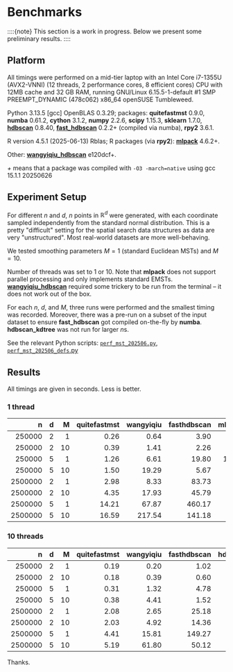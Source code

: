 



# Benchmarks

::::{note}
This section is a work in progress.
Below we present some preliminary results.
::::



## Platform

All timings were performed on a mid-tier laptop with an
Intel Core i7-1355U (AVX2-VNNI) (12 threads, 2 performance cores, 8 efficient cores) CPU with 12MB cache
and 32 GB RAM, running GNU/Linux 6.15.5-1-default #1 SMP PREEMPT_DYNAMIC (478c062) x86_64 openSUSE Tumbleweed.

Python 3.13.5 [gcc] OpenBLAS 0.3.29;
packages:
**quitefastmst** 0.9.0,
**numba** 0.61.2,
**cython** 3.1.2,
**numpy** 2.2.6,
**scipy** 1.15.3,
**sklearn** 1.7.0,
**[hdbscan](https://github.com/scikit-learn-contrib/hdbscan)** 0.8.40,
**[fast_hdbscan](https://github.com/TutteInstitute/fast_hdbscan/)** 0.2.2+ (compiled via numba),
**rpy2** 3.6.1.

R version 4.5.1 (2025-06-13) Rblas;
R packages (via **rpy2**):
**[mlpack](https://github.com/mlpack/mlpack)** 4.6.2+.

Other:
**[wangyiqiu_hdbscan](https://github.com/wangyiqiu/hdbscan)** e120dcf+.

*+* means that a package was compiled with `-O3 -march=native`
using gcc 15.1.1 20250626



## Experiment Setup

For different $n$ and $d$, $n$ points in $\mathbb{R}^d$ were generated,
with each coordinate sampled independently from the standard normal distribution.
This is a pretty "difficult" setting for the spatial search data structures
as data are very "unstructured".  Most real-world datasets are more well-behaving.

We tested smoothing parameters $M=1$ (standard Euclidean MSTs) and $M=10$.

Number of threads was set to 1 or 10.  Note that **mlpack** does not support
parallel processing and only implements standard EMSTs.
**[wangyiqiu_hdbscan](https://github.com/wangyiqiu/hdbscan)**
required some trickery to be run from the terminal – it does not work out
of the box.

For each $n$, $d$, and $M$, three runs were performed and the smallest
timing was recorded.  Moreover, there was a pre-run on a subset of the
input dataset to ensure **fast_hdbscan** got compiled on-the-fly by **numba**.
**hdbscan_kdtree** was not run for larger $n$s.

See the relevant Python scripts:
[`perf_mst_202506.py`](https://github.com/gagolews/quitefastmst/blob/0b29075589475223f4eb43a16204b82df3a82cde/.devel/benchmarks/perf_mst_202506.py),
[`perf_mst_202506_defs`.py](https://github.com/gagolews/quitefastmst/blob/0b29075589475223f4eb43a16204b82df3a82cde/.devel/benchmarks/perf_mst_202506_defs.py)



## Results

All timings are given in seconds.
Less is better.





### 1 thread

|       n |   d |   M |   quitefastmst |   wangyiqiu |   fasthdbscan |   mlpack |   hdbscan |
|--------:|----:|----:|---------------:|------------:|--------------:|---------:|----------:|
|  250000 |   2 |   1 |           0.26 |        0.64 |          3.90 |     1.15 |      6.06 |
|  250000 |   2 |  10 |           0.39 |        1.41 |          2.26 |       |      6.22 |
|  250000 |   5 |   1 |           1.26 |        6.61 |         19.80 |    10.77 |     37.28 |
|  250000 |   5 |  10 |           1.50 |       19.29 |          5.67 |       |     26.70 |
| 2500000 |   2 |   1 |           2.98 |        8.33 |         83.73 |       |        |
| 2500000 |   2 |  10 |           4.35 |       17.93 |         45.79 |       |        |
| 2500000 |   5 |   1 |          14.21 |       67.87 |        460.17 |       |        |
| 2500000 |   5 |  10 |          16.59 |      217.54 |        141.18 |       |        | 



### 10 threads

|       n |   d |   M |   quitefastmst |   wangyiqiu |   fasthdbscan |   hdbscan |
|--------:|----:|----:|---------------:|------------:|--------------:|----------:|
|  250000 |   2 |   1 |           0.19 |        0.20 |          1.02 |      1.73 |
|  250000 |   2 |  10 |           0.18 |        0.39 |          0.60 |      1.52 |
|  250000 |   5 |   1 |           0.31 |        1.32 |          4.78 |     28.86 |
|  250000 |   5 |  10 |           0.38 |        4.41 |          1.52 |     14.74 |
| 2500000 |   2 |   1 |           2.08 |        2.65 |         25.18 |        |
| 2500000 |   2 |  10 |           2.03 |        4.92 |         14.36 |        |
| 2500000 |   5 |   1 |           4.41 |       15.81 |        149.27 |        |
| 2500000 |   5 |  10 |           5.19 |       61.80 |         50.12 |        | 


Thanks.
